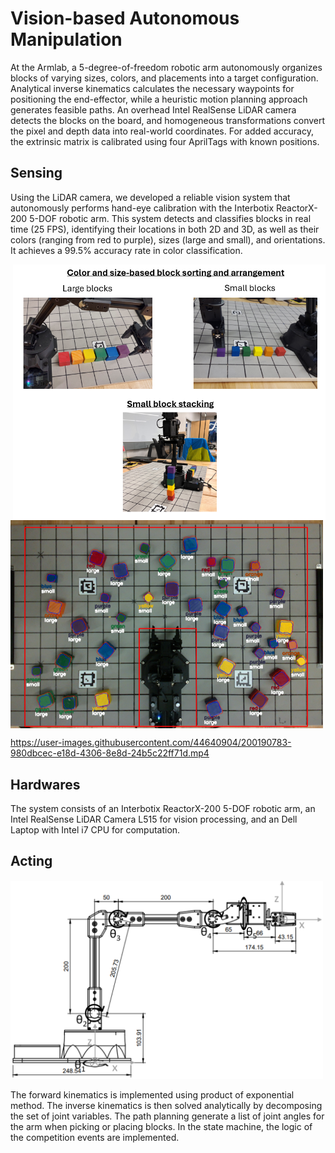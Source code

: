 # Vision-based Autonomous Manipulation

At the Armlab, a 5-degree-of-freedom robotic arm autonomously organizes blocks of varying sizes, colors, and placements into a target configuration. Analytical inverse kinematics calculates the necessary waypoints for positioning the end-effector, while a heuristic motion planning approach generates feasible paths. An overhead Intel RealSense LiDAR camera detects the blocks on the board, and homogeneous transformations convert the pixel and depth data into real-world coordinates. For added accuracy, the extrinsic matrix is calibrated using four AprilTags with known positions.

## Sensing

Using the LiDAR camera, we developed a reliable vision system that autonomously performs hand-eye calibration with the Interbotix ReactorX-200 5-DOF robotic arm. This system detects and classifies blocks in real time (25 FPS), identifying their locations in both 2D and 3D, as well as their colors (ranging from red to purple), sizes (large and small), and orientations. It achieves a 99.5% accuracy rate in color classification.

<div style="overflow: hidden;">
  <img src="config/image.png" width="500" style="float: right; margin-left: 10px;">
  <img src="config/block_detection.png" width="500" style="float: left; margin-right: 10px;">
</div>






https://user-images.githubusercontent.com/44640904/200190783-980dbcec-e18d-4306-8e8d-24b5c22ff71d.mp4


## Hardwares

The system consists of an Interbotix ReactorX-200 5-DOF robotic arm, an Intel RealSense LiDAR Camera L515 for vision processing, and an Dell Laptop with Intel i7 CPU for computation.


## Acting

<img src="config/rest_config.png" width="500">

The forward kinematics is implemented using product of exponential method. The inverse kinematics is then solved analytically by decomposing the
set of joint variables. The path planning generate a list of joint angles for the arm when picking or placing blocks. In the state machine, the logic of the competition events are implemented.

